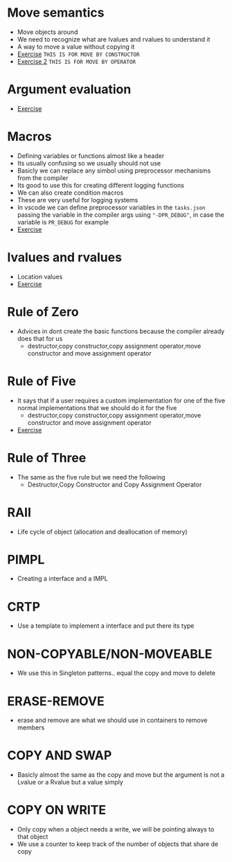 # Move semantics
- Move objects around
- We need to recognize what are lvalues and rvalues to understand it
- A way to move a value without copying it
- [Exercise](./exercises/move-semantics.cpp) `THIS IS FOR MOVE BY CONSTRUCTOR`
- [Exercise 2](./exercises/move-semantics2.cpp) `THIS IS FOR MOVE BY OPERATOR`
# Argument evaluation
- [Exercise](./exercises/argument-evaluation.cpp)
# Macros
- Defining variables or functions almost like a header
- Its usually confusing so we usually should not use
- Basicly we can replace any simbol using preprocessor mechanisms from the compiler
- Its good to use this for creating different logging functions
- We can also create condition macros
- These are very useful for logging systems
- In vscode we can define preprocessor variables in the `tasks.json` passing the variable in the compiler args using `"-DPR_DEBUG"`, in case the variable is `PR_DEBUG` for example
- [Exercise](./exercises/macros.cpp)
# lvalues and rvalues
- Location values
- [Exercise](./exercises/lvalues-and-rvalues.cpp)
# Rule of Zero
- Advices in dont create the basic functions because the compiler already does that for us
  - destructor,copy constructor,copy assignment operator,move constructor and move assignment operator
# Rule of Five
- It says that if a user requires a custom implementation for one of the five normal implementations that we should do it for the five
  - destructor,copy constructor,copy assignment operator,move constructor and move assignment operator
- [Exercise](./exercises/rule-five.cpp)
# Rule of Three
- The same as the five rule but we need the following
  - Destructor,Copy Constructor and Copy Assignment Operator
# RAII
- Life cycle of object (allocation and deallocation of memory)
# PIMPL
- Creating a interface and a IMPL
# CRTP
- Use a template to implement a interface and put there its type
# NON-COPYABLE/NON-MOVEABLE
- We use this in Singleton patterns.. equal the copy and move to delete
# ERASE-REMOVE
- erase and remove are what we should use in containers to remove members
# COPY AND SWAP
- Basicly almost the same as the copy and move but the argument is not a Lvalue or a Rvalue but a value simply
# COPY ON WRITE
- Only copy when a object needs a write, we will be pointing always to that object
- We use a counter to keep track of the number of objects that share de copy